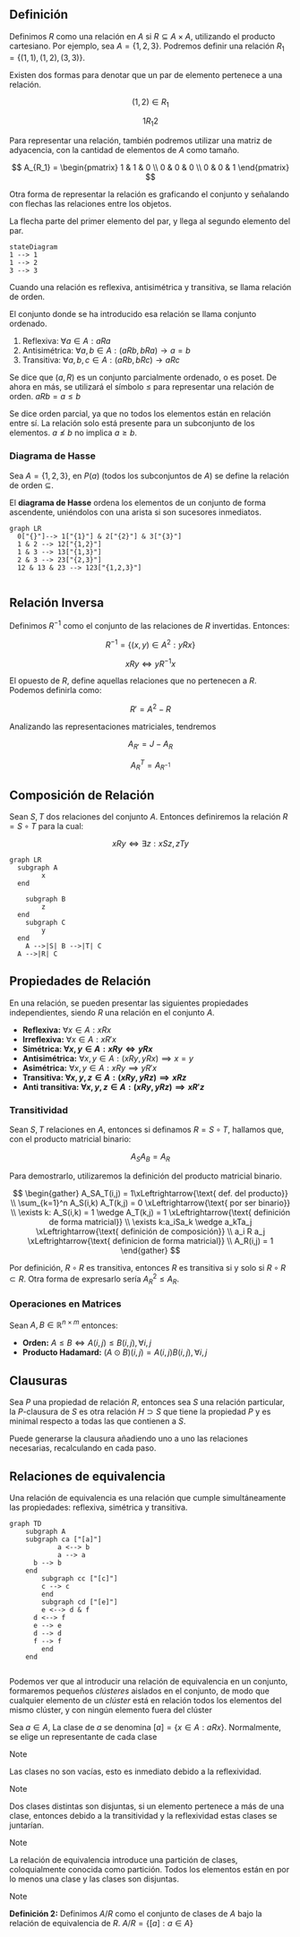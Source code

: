 ## Definición

Definimos $R$ como una relación en $A$ si $R \subseteq A\times A$, utilizando el producto cartesiano. Por ejemplo, sea $A = \{1, 2, 3\}$. Podremos definir una relación $R_1 = \{(1,1), (1,2), (3,3)\}$.

Existen dos formas para denotar que un par de elemento pertenece a una relación.

$$
(1, 2) \in R_1
$$

$$
1R_1 2
$$

Para representar una relación, también podremos utilizar una matriz de adyacencia, con la cantidad de elementos de $A$ como tamaño.

$$
A_{R_1} = \begin{pmatrix}
1 & 1 & 0 \\
0 & 0 & 0 \\
0 & 0 & 1
\end{pmatrix}
$$

Otra forma de representar la relación es graficando el conjunto y señalando con flechas las relaciones entre los objetos.

La flecha parte del primer elemento del par, y llega al segundo elemento del par.

```mermaid
stateDiagram
1 --> 1
1 --> 2
3 --> 3

```

Cuando una relación es reflexiva, antisimétrica y transitiva, se llama relación de orden.

El conjunto donde se ha introducido esa relación se llama conjunto ordenado.

1. Reflexiva: $\forall a \in A: aRa$
2. Antisimétrica: $\forall a,b \in A: (aRb, bRa) \to a=b$
3. Transitiva: $\forall a,b,c \in A: (aRb, bRc) \to aRc$

Se dice que $(a, R)$ es un conjunto parcialmente ordenado, o es poset. De ahora en más, se utilizará el símbolo $\leq$ para representar una relación de orden. $aRb = a ≤ b$

Se dice orden parcial, ya que no todos los elementos están en relación entre sí. La relación solo está presente para un subconjunto de los elementos. $a \nleq b$ no implica $a \geq b$.

### Diagrama de Hasse

Sea $A = \{1,2,3\}$, en $P(a)$ (todos los subconjuntos de $A$) se define la relación de orden $\subseteq$.

El **diagrama de Hasse** ordena los elementos de un conjunto de forma ascendente, uniéndolos con una arista si son sucesores inmediatos.

```mermaid
graph LR
  0["{}"]--> 1["{1}"] & 2["{2}"] & 3["{3}"]
  1 & 2 --> 12["{1,2}"]
  1 & 3 --> 13["{1,3}"]
  2 & 3 --> 23["{2,3}"]
  12 & 13 & 23 --> 123["{1,2,3}"]
  
```

## Relación Inversa

Definimos $R^{-1}$ como el conjunto de las relaciones de $R$ invertidas. Entonces:

$$
R^{-1} = \{(x,y) \in A^2 : yRx\}
$$

$$
xRy \iff yR^{-1}x
$$

El opuesto de $R$, define aquellas relaciones que no pertenecen a $R$. Podemos definirla como:

$$
R' = A^2 - R
$$

Analizando las representaciones matriciales, tendremos

$$
A_{R'} = J - A_R
$$

$$
A_R^T = A_{R^{-1}}
$$

## Composición de Relación

Sean $S, T$ dos relaciones del conjunto $A$. Entonces definiremos la relación $R = S \circ T$ para la cual:

$$
xRy \iff \exists z: xSz, zTy
$$

```mermaid
graph LR
  subgraph A
		x
  end
  
	subgraph B
		z
  end
	subgraph C
		y
  end
	A -->|S| B -->|T| C
  A -->|R| C
```

## Propiedades de Relación

En una relación, se pueden presentar las siguientes propiedades independientes, siendo $R$ una relación en el conjunto $A$.

- **Reflexiva:** $\forall x \in A: xRx$
- **Irreflexiva:** $\forall x \in A: xR'x$
- **Simétrica: $\forall x,y \in A: xRy \iff yRx$**
- **Antisimétrica:** $\forall x,y \in A: (xRy, yRx) \implies x =y$
- **Asimétrica:** $\forall x,y \in A: xRy \implies yR'x$
- **Transitiva: $\forall x,y,z \in A: (xRy, yRz) \implies xRz$**
- **Anti transitiva: $\forall x,y,z \in A: (xRy, yRz) \implies xR'z$**

### Transitividad

Sean $S,T$ relaciones en $A$, entonces si definamos $R = S \circ T$, hallamos que, con el producto matricial binario:

$$
A_SA_B = A_R
$$

Para demostrarlo, utilizaremos la definición del producto matricial binario.

$$
\begin{gather}
A_SA_T(i,j) = 1\xLeftrightarrow{\text{ def. del producto}} \\ \sum_{k=1}^n A_S(i,k) A_T(k,j)  = 0 \xLeftrightarrow{\text{ por ser binario}} \\
\exists k: A_S(i,k) = 1 \wedge A_T(k,j) = 1 \xLeftrightarrow{\text{ definición de forma matricial}}  \\
\exists k:a_iSa_k \wedge a_kTa_j \xLeftrightarrow{\text{ definición de composición}} \\
a_i R a_j \xLeftrightarrow{\text{ definicion de forma matricial}} \\  A_R(i,j) = 1
\end{gather}
$$

Por definición, $R \circ R$ es transitiva, entonces $R$ es transitiva si y solo si $R \circ R \subset R$. Otra forma de expresarlo sería $A^2_R \leq A_R$.

### Operaciones en Matrices

Sean $A,B \in \mathbb{R}^{n\times m}$ entonces:

- **Orden:** $A \leq B \iff A(i,j) \leq B(i,j), \forall i,j$
- **Producto Hadamard:** $(A \odot B)(i,j) = A(i,j)B(i,j), \forall i,j$

## Clausuras

Sea $P$ una propiedad de relación $R$, entonces sea $S$ una relación particular, la $P\text{-clausura}$ de $S$ es otra relación $H \supset S$ que tiene la propiedad $P$ y es minimal respecto a todas las que contienen a $S$.

Puede generarse la clausura añadiendo uno a uno las relaciones necesarias, recalculando en cada paso.

## Relaciones de equivalencia

Una relación de equivalencia es una relación que cumple simultáneamente las propiedades: reflexiva, simétrica y transitiva.

```mermaid
graph TD
	subgraph A
    subgraph ca ["[a]"]
			a <--> b
			a --> a
      b --> b
    end
		subgraph cc ["[c]"]
	    c --> c
		end
		subgraph cd ["[e]"]
	    e <--> d & f
      d <--> f
      e --> e
      d --> d
      f --> f
		end
	end
  
```

Podemos ver que al introducir una relación de equivalencia en un conjunto, formaremos pequeños *clústeres* aislados en el conjunto, de modo que cualquier elemento de un *clúster* está en relación todos los elementos del mismo clúster, y con ningún elemento fuera del clúster

Sea $a \in A$, La clase de $a$ se denomina $[a] = \{x \in A: aRx\}$. Normalmente, se elige un representante de cada clase

> [!note]
> Las clases no son vacías, esto es inmediato debido a la reflexividad.

> [!note]
> Dos clases distintas son disjuntas, si un elemento pertenece a más de una clase, entonces debido a la transitividad y la reflexividad estas clases se juntarían.

> [!note]
> La relación de equivalencia introduce una partición de clases, coloquialmente conocida como partición. Todos los elementos están en por lo menos una clase y las clases son disjuntas.

> [!note]
> **Definición 2:** Definimos $A/R$ como el conjunto de clases de $A$ bajo la relación de equivalencia de $R$. $A/R = \{[a]: a \in A\}$
